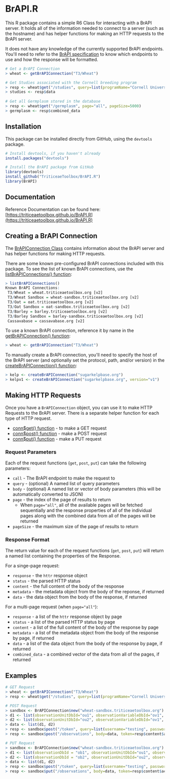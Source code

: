 BrAPI.R
=======

This R package contains a simple R6 Class for interacting with a BrAPI server.  It holds all of the information needed to connect to a server (such as the hostname) and has helper functions for making an HTTP requests to the BrAPI server.

It does not have any knowledge of the currently supported BrAPI endpoints.  You'll need to refer to the [BrAPI specification](https://brapi.org/specification) to know which endpoints to use and how the response will be formatted.

```R
# Get a BrAPI Connection
> wheat <- getBrAPIConnection("T3/Wheat")

# Get Studies associated with the Cornell breeding program
> resp <- wheat$get("/studies", query=list(programName="Cornell University"), pageSize=1000)
> studies <- resp$data
 
# Get all Germplasm stored in the database
> resp <- wheat$get("/germplasm", page="all", pageSize=5000)
> germplasm <- resp$combined_data
```

## Installation

This package can be installed directly from GitHub, using the `devtools` package.

```R
# Install devtools, if you haven't already
install.packages("devtools")

# Install the BrAPI package from GitHub
library(devtools)
install_github("TriticeaeToolbox/BrAPI.R")
library(BrAPI)
```

## Documentation

Reference Documentation can be found here: [https://triticeaetoolbox.github.io/BrAPI.R](https://triticeaetoolbox.github.io/BrAPI.R)


## Creating a BrAPI Connection

The [BrAPIConnection Class](https://triticeaetoolbox.github.io/BrAPI.R/reference/BrAPIConnection.html) contains information about the BrAPI server and has helper functions for making HTTP requests.

There are some known pre-configured BrAPI connections included with this package.  To see the list of known BrAPI connections, use the [listBrAPIConnections() function](https://triticeaetoolbox.github.io/BrAPI.R/reference/listBrAPIConnections.html):

```R
> listBrAPIConnections()
Known BrAPI Connections:
 T3/Wheat = wheat.triticeaetoolbox.org [v2]
 T3/Wheat Sandbox = wheat-sandbox.triticeaetoolbox.org [v2]
 T3/Oat = oat.triticeaetoolbox.org [v2]
 T3/Oat Sandbox = oat-sandbox.triticeaetoolbox.org [v2]
 T3/Barley = barley.triticeaetoolbox.org [v2]
 T3/Barley Sandbox = barley-sandbox.triticeaetoolbox.org [v2]
 Cassavabase = cassavabase.org [v2]
```

To use a known BrAPI connection, reference it by name in the [getBrAPIConnection() function](https://triticeaetoolbox.github.io/BrAPI.R/reference/getBrAPIConnection.html):
```R
> wheat <- getBrAPIConnection("T3/Wheat")
```

To manually create a BrAPI connection, you'll need to specify the host of the BrAPI server (and optionally set the protocol, path, and/or version) in the [createBrAPIConnection() function](https://triticeaetoolbox.github.io/BrAPI.R/reference/createBrAPIConnection.html):

```R
> kelp <- createBrAPIConnection("sugarkelpbase.org")
> kelpv1 <- createBrAPIConnection("sugarkelpbase.org", version="v1")
```

## Making HTTP Requests

Once you have a `BrAPIConnection` object, you can use it to make HTTP Requests to the BrAPI server.  There is a separate helper function for each type of HTTP request.

- [conn$get() function](https://triticeaetoolbox.github.io/BrAPI.R/reference/BrAPIConnection.html#method-BrAPIConnection-get) - to make a GET request
- [conn$post() function](https://triticeaetoolbox.github.io/BrAPI.R/reference/BrAPIConnection.html#method-BrAPIConnection-post) - make a POST request
- [conn$put() function](https://triticeaetoolbox.github.io/BrAPI.R/reference/BrAPIConnection.html#method-BrAPIConnection-put) - make a PUT request

### Request Parameters

Each of the request functions (`get`, `post`, `put`) can take the following parameters:

- `call` - The BrAPI endpoint to make the request to
- `query` - (optional) A named list of query parameters
- `body` - (optional) A named list or vector of body parameters (this will be automatically converted to JSON)
- `page` - the index of the page of results to return
  - When `page="all"`, all of the available pages will be fetched sequentially and the response properties of all of the individual pages along with the combined data from all of the pages will be returned
- `pageSize` - the maximum size of the page of results to return

### Response Format

The return value for each of the request functions (`get`, `post`, `put`) will return a named list containing the properties of the Response.

For a singe-page request:

- `response` - the `httr` response object
- `status` - the parsed HTTP status
- `content` - the full content of the body of the response
- `metadata` - the metadata object from the body of the reponse, if returned
- `data` - the data object from the body of the response, if returned

For a multi-page request (when `page="all"`):

- `response` - a list of the `httr` response object by page
- `status` - a list of the parsed HTTP status by page
- `content` - a list of the full content of the body of the response by page
- `metadata` - a list of the metadata object from the body of the response by page, if returned
- `data` - a list of the data object from the body of the response by page, if returned
- `combined_data` - a combined vector of the data from all of the pages, if returned

## Examples

```R
# GET Request
> wheat <- getBrAPIConnection("T3/Wheat")
> resp <- wheat$get("/studies", query=list(programName="Cornell University"))

# POST Request
> sandbox <- BrAPIConnection$new("wheat-sandbox.triticeaetoolbox.org")
> d1 <- list(observationUnitDbId="ou1", observationVariableDbId="ov1", value=50)
> d2 <- list(observationUnitDbId="ou2", observationVariableDbId="ov1", value=40)
> data <- list(d1, d2)
> resp <- sandbox$post("/token", query=list(username="testing", password="testing123"))
> resp <- sandbox$post("/observations", body=data, token=resp$content$access_token)

# PUT Request
> sandbox <- BrAPIConnection$new("wheat-sandbox.triticeaetoolbox.org")
> d1 <- list(observationDbId = "ob1", observationUnitDbId="ou1", observationVariableDbId="ov1", value=60)
> d2 <- list(observationDbId = "ob2", observationUnitDbId="ou2", observationVariableDbId="ov1", value=70)
> data <- list(d1, d2)
> resp <- sandbox$post("/token", query=list(username="testing", password="testing123"))
> resp <- sandbox$put("/observations", body=data, token=resp$content$access_token)
```